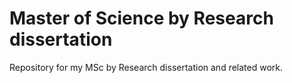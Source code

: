 # Master of Science by Research dissertation
Repository for my MSc by Research dissertation and related work.
